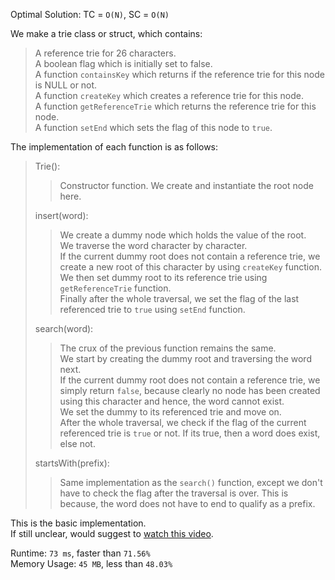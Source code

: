 Optimal Solution: TC = `O(N)`, SC = `O(N)`

We make a trie class or struct, which contains:<br>
> A reference trie for 26 characters. <br>
> A boolean flag which is initially set to false. <br>
> A function `containsKey` which returns if the reference trie for this node is NULL or not. <br>
> A function `createKey` which creates a reference trie for this node. <br>
> A function `getReferenceTrie` which returns the reference trie for this node. <br>
> A function `setEnd` which sets the flag of this node to `true`.<br>
>
 The implementation of each function is as follows: <br>
 > Trie(): 
 >> Constructor function. We create and instantiate the root node here. <br>
 >>
 > insert(word):
 >> We create a dummy node which holds the value of the root. <br>
 >> We traverse the word character by character. <br>
 >> If the current dummy root does not contain a reference trie, we create a new root of this character by using `createKey` function. We then set dummy root to its reference trie using `getReferenceTrie` function. <br>
 >> Finally after the whole traversal, we set the flag of the last referenced trie to `true` using `setEnd` function. <br>
 >>
 > search(word):
 >> The crux of the previous function remains the same. <br>
 >> We start by creating the dummy root and traversing the word next. <br>
 >> If the current dummy root does not contain a reference trie, we simply return `false`, because clearly no node has been created using this character and hence, the word cannot exist. <br>
 >> We set the dummy to its referenced trie and move on. <br>
 >> After the whole traversal, we check if the flag of the current referenced trie is `true` or not. If its true, then a word does exist, else not. <br>
 >>
 > startsWith(prefix):
 >> Same implementation as the `search()` function, except we don't have to check the flag after the traversal is over. This is because, the word does not have to end to qualify as a prefix. <br>
 >>
 >
 This is the basic implementation. <br>
 If still unclear, would suggest to [watch this video](https://www.youtube.com/watch?v=dBGUmUQhjaM).<br>

 Runtime: `73 ms`, faster than `71.56%`<br>
 Memory Usage: `45 MB`, less than `48.03%`

